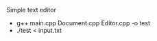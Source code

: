 Simple text editor

<ul>
  <li>g++ main.cpp Document.cpp Editor.cpp -o test</li>
  <li>./test < input.txt</li>  
</ul> 
